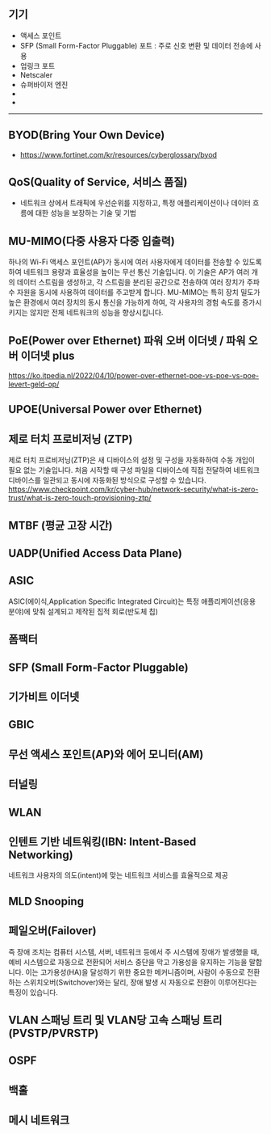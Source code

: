 ## 기기
- 액세스 포인트
- SFP (Small Form-Factor Pluggable) 포트 : 주로 신호 ​​변환 및 데이터 전송에 사용
- 업링크 포트
- Netscaler
- 슈퍼바이저 엔진
- 
- 
---
## BYOD(Bring Your Own Device)
* https://www.fortinet.com/kr/resources/cyberglossary/byod

## QoS(Quality of Service, 서비스 품질)
* 네트워크 상에서 트래픽에 우선순위를 지정하고, 특정 애플리케이션이나 데이터 흐름에 대한 성능을 보장하는 기술 및 기법

## MU-MIMO(다중 사용자 다중 입출력)
하나의 Wi-Fi 액세스 포인트(AP)가 동시에 여러 사용자에게 데이터를 전송할 수 있도록 하여 네트워크 용량과 효율성을 높이는 무선 통신 기술입니다. 이 기술은 AP가 여러 개의 데이터 스트림을 생성하고, 각 스트림을 분리된 공간으로 전송하여 여러 장치가 주파수 자원을 동시에 사용하여 데이터를 주고받게 합니다. MU-MIMO는 특히 장치 밀도가 높은 환경에서 여러 장치의 동시 통신을 가능하게 하여, 각 사용자의 경험 속도를 증가시키지는 않지만 전체 네트워크의 성능을 향상시킵니다. 

## PoE(Power over Ethernet) 파워 오버 이더넷 / 파워 오버 이더넷 plus
https://ko.itpedia.nl/2022/04/10/power-over-ethernet-poe-vs-poe-vs-poe-levert-geld-op/
## UPOE(Universal Power over Ethernet)

## 제로 터치 프로비저닝 (ZTP)
제로 터치 프로비저닝(ZTP)은 새 디바이스의 설정 및 구성을 자동화하여 수동 개입이 필요 없는 기술입니다. 처음 시작할 때 구성 파일을 디바이스에 직접 전달하여 네트워크 디바이스를 일관되고 동시에 자동화된 방식으로 구성할 수 있습니다.
https://www.checkpoint.com/kr/cyber-hub/network-security/what-is-zero-trust/what-is-zero-touch-provisioning-ztp/

## MTBF (평균 고장 시간)

## UADP(Unified Access Data Plane) 

## ASIC 
ASIC(에이식,Application Specific Integrated Circuit)는 특정 애플리케이션(응용 분야)에 맞춰 설계되고 제작된 집적 회로(반도체 칩)

## 폼팩터

## SFP (Small Form-Factor Pluggable)

## 기가비트 이더넷 

## GBIC

## 무선 액세스 포인트(AP)와 에어 모니터(AM)

## 터널링

## WLAN

## 인텐트 기반 네트워킹(IBN: Intent-Based Networking)
네트워크 사용자의 의도(intent)에 맞는 네트워크 서비스를 효율적으로 제공

## MLD Snooping

## 페일오버(Failover)
즉 장애 조치는 컴퓨터 시스템, 서버, 네트워크 등에서 주 시스템에 장애가 발생했을 때, 예비 시스템으로 자동으로 전환되어 서비스 중단을 막고 가용성을 유지하는 기능을 말합니다. 이는 고가용성(HA)을 달성하기 위한 중요한 메커니즘이며, 사람이 수동으로 전환하는 스위치오버(Switchover)와는 달리, 장애 발생 시 자동으로 전환이 이루어진다는 특징이 있습니다. 

## VLAN 스패닝 트리 및 VLAN당 고속 스패닝 트리 (PVSTP/PVRSTP)

## OSPF

## 백홀

## 메시 네트워크

